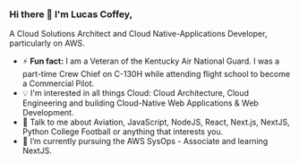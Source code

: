 

### Hi there 👋 I'm Lucas Coffey,

A Cloud Solutions Architect and Cloud Native-Applications Developer, particularly on AWS. 

- ⚡ **Fun fact:** I am a Veteran of the Kentucky Air National Guard. I was a part-time Crew Chief on C-130H while attending flight school to become a Commercial Pilot.
- :bulb: I'm interested in all things Cloud: Cloud Architecture, Cloud Engineering and building Cloud-Native Web Applications & Web Development.  
- 💬 Talk to me about Aviation, JavaScript, NodeJS, React, Next.js, NextJS, Python College Football or anything that interests you.
- 🌱 I’m currently pursuing the AWS SysOps - Associate and learning NextJS.



